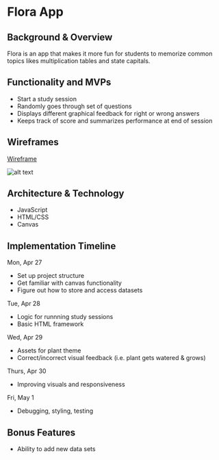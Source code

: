 # Flora App

## Background & Overview
Flora is an app that makes it more fun for students to memorize common topics likes multiplication tables and state capitals.

## Functionality and MVPs
* Start a study session
* Randomly goes through set of questions
* Displays different graphical feedback for right or wrong answers
* Keeps track of score and summarizes performance at end of session

## Wireframes
[Wireframe](https://docs.google.com/drawings/d/1joKHFN_FIDnE_uoJU1zytr5TuA8wB_vjO2VyypMc75A/edit)


![alt text](https://github.com/amandayhuang/js-app/blob/master/src/images/wireframe.png "Flora Wireframe")

## Architecture & Technology
* JavaScript
* HTML/CSS
* Canvas

## Implementation Timeline
Mon, Apr 27
* Set up project structure
* Get familiar with canvas functionality
* Figure out how to store and access datasets

Tue, Apr 28
* Logic for runnning study sessions
* Basic HTML framework

Wed, Apr 29
* Assets for plant theme
* Correct/incorrect visual feedback (i.e. plant gets watered & grows)

Thurs, Apr 30
* Improving visuals and responsiveness

Fri, May 1
* Debugging, styling, testing

## Bonus Features
* Ability to add new data sets
